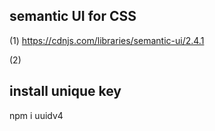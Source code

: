 ## semantic UI for CSS
(1)  https://cdnjs.com/libraries/semantic-ui/2.4.1

(2)    <link rel="stylesheet" href="https://cdnjs.cloudflare.com/ajax/libs/semantic-ui/2.4.1/  semantic.min.css" integrity="sha512-8bHTC73gkZ7rZ7vpqUQThUDhqcNFyYi2xgDgPDHc+GXVGHXq+xPjynxIopALmOPqzo9JZj0k6OqqewdGO3EsrQ==" crossorigin="anonymous" referrerpolicy="no-referrer" />   

## install unique key
npm i uuidv4